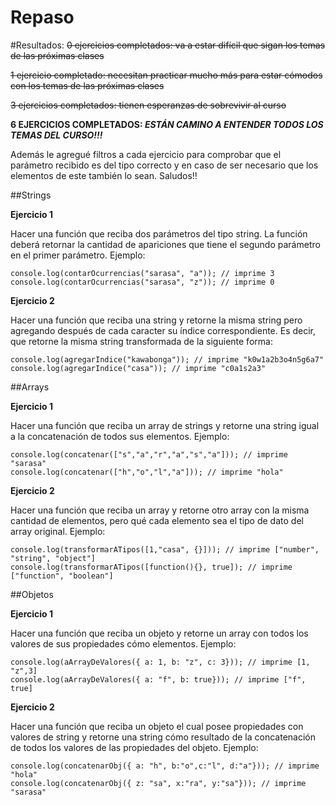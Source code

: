 # Repaso

#Resultados:
<strike>0 ejercicios completados: va a estar difícil que sigan los temas de las próximas clases

1 ejercicio completado: necesitan practicar mucho más para estar cómodos con los temas de las próximas clases

3 ejercicios completados: tienen esperanzas de sobrevivir al curso</strike>

**6 EJERCICIOS COMPLETADOS: _ESTÁN CAMINO A ENTENDER TODOS LOS TEMAS DEL CURSO!!!_**

Además le agregué filtros a cada ejercicio para comprobar que el parámetro recibido es del tipo correcto y en caso de ser necesario que los elementos de este también lo sean.
Saludos!!


##Strings

**Ejercicio 1**

Hacer una función que reciba dos parámetros del tipo string. La función deberá retornar la cantidad de apariciones que tiene el segundo parámetro en el primer parámetro. Ejemplo:

    console.log(contarOcurrencias("sarasa", "a")); // imprime 3
    console.log(contarOcurrencias("sarasa", "z")); // imprime 0

**Ejercicio 2**

Hacer una función que reciba una string y retorne la misma string pero agregando después de cada caracter su índice correspondiente. Es decir, que retorne la misma string transformada de la siguiente forma:

    console.log(agregarIndice("kawabonga")); // imprime "k0w1a2b3o4n5g6a7"
    console.log(agregarIndice("casa")); // imprime "c0a1s2a3"

##Arrays

**Ejercicio 1**

Hacer una función que reciba un array de strings y retorne una string igual a la concatenación de todos sus elementos. Ejemplo:

    console.log(concatenar(["s","a","r","a","s","a"])); // imprime "sarasa"
    console.log(concatenar(["h","o","l","a"])); // imprime "hola"

**Ejercicio 2**

Hacer una función que reciba un array y retorne otro array con la misma cantidad de elementos, pero qué cada elemento sea el tipo de dato del array original. Ejemplo:

    console.log(transformarATipos([1,"casa", {}])); // imprime ["number", "string", "object"]
    console.log(transformarATipos([function(){}, true]); // imprime ["function", "boolean"]

##Objetos

**Ejercicio 1**

Hacer una función que reciba un objeto y retorne un array con todos los valores de sus propiedades cómo elementos. Ejemplo:

    console.log(aArrayDeValores({ a: 1, b: "z", c: 3})); // imprime [1, "z",3]
    console.log(aArrayDeValores({ a: "f", b: true})); // imprime ["f", true]

**Ejercicio 2**

Hacer una función que reciba un objeto el cual posee propiedades con valores de string y retorne una string cómo resultado de la concatenación de todos los valores de las propiedades del objeto. Ejemplo:

    console.log(concatenarObj({ a: "h", b:"o",c:"l", d:"a"})); // imprime "hola"
    console.log(concatenarObj({ z: "sa", x:"ra", y:"sa"})); // imprime "sarasa"

